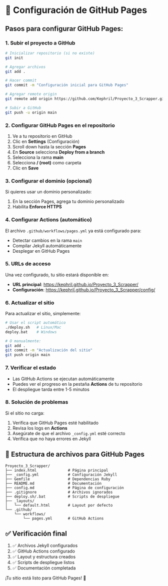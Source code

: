 # 🚀 Configuración de GitHub Pages

## Pasos para configurar GitHub Pages:

### 1. Subir el proyecto a GitHub
```bash
# Inicializar repositorio (si no existe)
git init

# Agregar archivos
git add .

# Hacer commit
git commit -m "Configuración inicial para GitHub Pages"

# Agregar remote origin
git remote add origin https://github.com/Kephril/Proyecto_3_Scrapper.git

# Subir a GitHub
git push -u origin main
```

### 2. Configurar GitHub Pages en el repositorio

1. Ve a tu repositorio en GitHub
2. Clic en **Settings** (Configuración)
3. Scroll down hasta la sección **Pages**
4. En **Source** selecciona **Deploy from a branch**
5. Selecciona la rama **main**
6. Selecciona **/ (root)** como carpeta
7. Clic en **Save**

### 3. Configurar el dominio (opcional)

Si quieres usar un dominio personalizado:
1. En la sección Pages, agrega tu dominio personalizado
2. Habilita **Enforce HTTPS**

### 4. Configurar Actions (automático)

El archivo `.github/workflows/pages.yml` ya está configurado para:
- Detectar cambios en la rama `main`
- Compilar Jekyll automáticamente
- Desplegar en GitHub Pages

### 5. URLs de acceso

Una vez configurado, tu sitio estará disponible en:
- **URL principal**: https://kephril.github.io/Proyecto_3_Scrapper/
- **Configuración**: https://kephril.github.io/Proyecto_3_Scrapper/config/

### 6. Actualizar el sitio

Para actualizar el sitio, simplemente:
```bash
# Usar el script automático
./deploy.sh   # Linux/Mac
deploy.bat    # Windows

# O manualmente:
git add .
git commit -m "Actualización del sitio"
git push origin main
```

### 7. Verificar el estado

- Las GitHub Actions se ejecutan automáticamente
- Puedes ver el progreso en la pestaña **Actions** de tu repositorio
- El despliegue tarda entre 1-5 minutos

### 8. Solución de problemas

Si el sitio no carga:
1. Verifica que GitHub Pages esté habilitado
2. Revisa los logs en **Actions**
3. Asegúrate de que el archivo `_config.yml` esté correcto
4. Verifica que no haya errores en Jekyll

## 📁 Estructura de archivos para GitHub Pages

```
Proyecto_3_Scrapper/
├── index.html              # Página principal
├── _config.yml             # Configuración Jekyll
├── Gemfile                 # Dependencias Ruby
├── README.md               # Documentación
├── config.md               # Página de configuración
├── .gitignore              # Archivos ignorados
├── deploy.sh/.bat          # Scripts de despliegue
├── _layouts/
│   └── default.html        # Layout por defecto
└── .github/
    └── workflows/
        └── pages.yml       # GitHub Actions
```

## ✅ Verificación final

1. ✅ Archivos Jekyll configurados
2. ✅ GitHub Actions configurado
3. ✅ Layout y estructura creados
4. ✅ Scripts de despliegue listos
5. ✅ Documentación completada

¡Tu sitio está listo para GitHub Pages! 🎉
